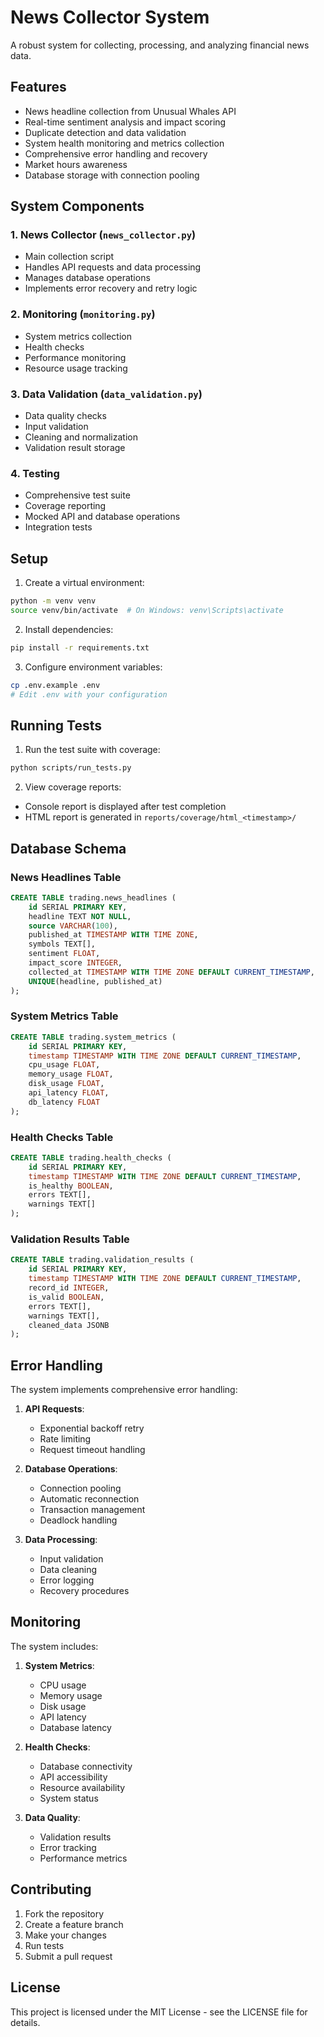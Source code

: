 # News Collector System

A robust system for collecting, processing, and analyzing financial news data.

## Features

- News headline collection from Unusual Whales API
- Real-time sentiment analysis and impact scoring
- Duplicate detection and data validation
- System health monitoring and metrics collection
- Comprehensive error handling and recovery
- Market hours awareness
- Database storage with connection pooling

## System Components

### 1. News Collector (`news_collector.py`)
- Main collection script
- Handles API requests and data processing
- Manages database operations
- Implements error recovery and retry logic

### 2. Monitoring (`monitoring.py`)
- System metrics collection
- Health checks
- Performance monitoring
- Resource usage tracking

### 3. Data Validation (`data_validation.py`)
- Data quality checks
- Input validation
- Cleaning and normalization
- Validation result storage

### 4. Testing
- Comprehensive test suite
- Coverage reporting
- Mocked API and database operations
- Integration tests

## Setup

1. Create a virtual environment:
```bash
python -m venv venv
source venv/bin/activate  # On Windows: venv\Scripts\activate
```

2. Install dependencies:
```bash
pip install -r requirements.txt
```

3. Configure environment variables:
```bash
cp .env.example .env
# Edit .env with your configuration
```

## Running Tests

1. Run the test suite with coverage:
```bash
python scripts/run_tests.py
```

2. View coverage reports:
- Console report is displayed after test completion
- HTML report is generated in `reports/coverage/html_<timestamp>/`

## Database Schema

### News Headlines Table
```sql
CREATE TABLE trading.news_headlines (
    id SERIAL PRIMARY KEY,
    headline TEXT NOT NULL,
    source VARCHAR(100),
    published_at TIMESTAMP WITH TIME ZONE,
    symbols TEXT[],
    sentiment FLOAT,
    impact_score INTEGER,
    collected_at TIMESTAMP WITH TIME ZONE DEFAULT CURRENT_TIMESTAMP,
    UNIQUE(headline, published_at)
);
```

### System Metrics Table
```sql
CREATE TABLE trading.system_metrics (
    id SERIAL PRIMARY KEY,
    timestamp TIMESTAMP WITH TIME ZONE DEFAULT CURRENT_TIMESTAMP,
    cpu_usage FLOAT,
    memory_usage FLOAT,
    disk_usage FLOAT,
    api_latency FLOAT,
    db_latency FLOAT
);
```

### Health Checks Table
```sql
CREATE TABLE trading.health_checks (
    id SERIAL PRIMARY KEY,
    timestamp TIMESTAMP WITH TIME ZONE DEFAULT CURRENT_TIMESTAMP,
    is_healthy BOOLEAN,
    errors TEXT[],
    warnings TEXT[]
);
```

### Validation Results Table
```sql
CREATE TABLE trading.validation_results (
    id SERIAL PRIMARY KEY,
    timestamp TIMESTAMP WITH TIME ZONE DEFAULT CURRENT_TIMESTAMP,
    record_id INTEGER,
    is_valid BOOLEAN,
    errors TEXT[],
    warnings TEXT[],
    cleaned_data JSONB
);
```

## Error Handling

The system implements comprehensive error handling:

1. **API Requests**:
   - Exponential backoff retry
   - Rate limiting
   - Request timeout handling

2. **Database Operations**:
   - Connection pooling
   - Automatic reconnection
   - Transaction management
   - Deadlock handling

3. **Data Processing**:
   - Input validation
   - Data cleaning
   - Error logging
   - Recovery procedures

## Monitoring

The system includes:

1. **System Metrics**:
   - CPU usage
   - Memory usage
   - Disk usage
   - API latency
   - Database latency

2. **Health Checks**:
   - Database connectivity
   - API accessibility
   - Resource availability
   - System status

3. **Data Quality**:
   - Validation results
   - Error tracking
   - Performance metrics

## Contributing

1. Fork the repository
2. Create a feature branch
3. Make your changes
4. Run tests
5. Submit a pull request

## License

This project is licensed under the MIT License - see the LICENSE file for details. 